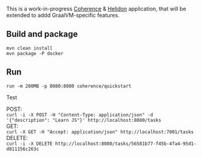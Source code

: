 This is a work-in-progress [Coherence](https://coherence.community/) & [Helidon](helidon.io) application, that will be extended to addd GraalVM-specific features.

## Build and package  
`mvn clean install`  
`mvn package -P docker`  
  
## Run   
`run -m 200MB -p 8080:8080 coherence/quickstart`  

Test  

POST:  
`curl -i -X POST -H "Content-Type: application/json" -d '{"description": "Learn JS"}' http://localhost:8080/tasks`  
GET:  
`curl -X GET -H "Accept: application/json" http://localhost:7001/tasks`  
DELETE:  
`curl -i -X DELETE http://localhost:8080/tasks/56581b77-f45b-4fa4-95d1-d811156c263c`  
